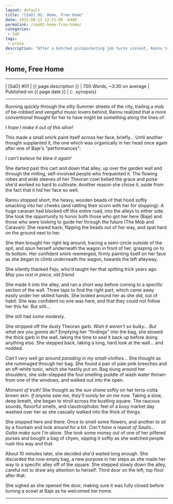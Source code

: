 ```yaml
---
layout: default
title: "[SaD] 02. Home, Free Home"
date: 2015-08-15 12:51:00 -0400
permalink: /sad02-home-free-home/
categories:
 - SaD
tags:
 - prose
description: "After a botched pickpocketing job turns violent, Rannu tries to escape unscathed."
---
```



## Home, Free Home

***

| [SaD] #01 | {{ page.description }} | 700 Words, ~3:30 on average | Published on {{ page.date }} |
{: .synopsis}

***


Running quickly through the silty Summer streets of the city, trailing
a mob of be-robbed and vengeful music lovers behind, Rannu realized
that a more conventional thought for her to have might be something
along the lines of:

*I hope I make it out of this alive!*

This made a small smirk paint itself across her face, briefly... Until
another thought supplanted it, the one which was organically in her
head once again after one of Baje's "performances":

*I can't believe he blew it _again_!*

She darted past this cart and down that alley, up over the garden wall
and through the milling, self-involved people who frequented it.  The
flowing robes and wide sleeves of her Theoran cowl belied the grace
and poise she'd worked so hard to cultivate: Another reason she chose
it, aside from the fact that it hid her face so well.

Rannu stopped short, the heavy, wooden beads of that hood softly
smacking into her cheeks (and rattling their scorn with her for
stopping): A huge caravan had blocked off this entire road, into the
alleys to either side. She took the opportunity to honor both those
who got her here (Baje) and those who were looking to guide her
through the future (The Mob and Caravan): She reared back, flipping
the beads out of her way, and spat hard on the ground next to her.

She then brought her right leg around, tracing a semi-circle *outside*
of the spit, and *spun* herself underneath the wagon in front of her,
grasping on to its bottom. Her confident smirk reemerged, firmly
painting itself on her face as she began to climb underneath the
wagon, towards the left alleyway.

She silently thanked Feju, who'd taught her that spitting trick years
ago. *May you rest in piece, old friend.*

She made it into the alley, and ran a short way before coming to a
specific section of the wall. Three taps to find the right part, which
came away easily under her skilled hands. She looked around her as she
did, out of habit: She was confident no one was here, and that they
could not follow her this far. But still...

She still had *some* modesty.

She stripped off the dusty Theoran garb. *Wish it weren't so
bulky... But what are you gonna do?* Emptying her "findings" into the
bag, she stowed the thick garb in the wall, taking the time to seal it
back up before doing anything else. She stepped back, taking a long,
hard look at the wall... and nodded.

*Can't very well go around parading in my small-clothes...* She thought
 as she rummaged through her bag. She found a pair of pale pink
 breeches and an off-white tunic, which she hastily put on. Bag slung
 around her shoulders, she side-stepped the foul smelling puddle of
 wash water thrown from one of the windows, and walked out into the
 open.

*Moment of truth!* She thought as the sun shone softly on her
 terra-cotta brown skin. *If anyone saw me, they'll surely be on me
 now.* Taking a slow, deep breath, she began to stroll across the
 bustling square. The raucous sounds, flavorful smells, and
 claustrophobic feel of a busy market day washed over her as she
 casually walked into the thick of things.

She stopped here and there: Once to smell some flowers, and another to
 sit by a fountain and look around for a bit. *Can't have a repeat of
 Saulis... Gotta make sure I'm alone.* She took some money out of one
 of her pilfered purses and bought a bag of chyen, sipping it softly
 as she watched people rush this way and that.

About 10 minutes later, she decided she'd waited long enough. She
discarded the now empty bag, a new purpose in her steps as she made
her way to a specific alley off of the square. She stepped slowly down
the alley, careful not to draw any attention to herself: Third door on
the left, top floor after that.

She sighed as she opened the door, making sure it was fully closed
before turning a scowl at Baje as he welcomed her home.

***
